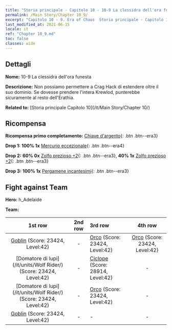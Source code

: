 ```yaml
---
title: "Storia principale - Capitolo 10 - 10-9 La clessidra dell'ora funesta"
permalink: /Main Story/Chapter 10_9/
excerpt: "Capitolo 10 - 9. Era of Chaos  Storia principale - Capitolo 10_9. 10-9 La clessidra dell'ora funesta"
last_modified_at: 2021-06-15
locale: it
ref: "Chapter 10_9.md"
toc: false
classes: wide
---
```


## Dettagli

 **Nome:** 10-9 La clessidra dell'ora funesta

 **Descrizione:** Non possiamo permettere a Crag Hack di estendere oltre il suo dominio. Se dovesse prendere l'intera Krewlod, punterebbe sicuramente al resto dell'Erathia.

 **Related to:** [Storia principale Capitolo 10](/it/Main Story/Chapter 10/)

## Ricompensa

 **Ricompensa primo completamento:** [Chiave d'argento](/ItemsIT/con_693/){: .btn .btn--era3}

 **Drop 1:** **100% 1x** [Mercurio eccezionale](/ItemsIT/mat_35/){: .btn .btn--era4}

 **Drop 2:** **60% 0x** [Zolfo prezioso +2](/ItemsIT/mat_29/){: .btn .btn--era3}, **40% 1x** [Zolfo prezioso +2](/ItemsIT/mat_29/){: .btn .btn--era3}

 **Drop 3:** **100% 1x** [Pergamene incantesimi](/ItemsIT/con_694/){: .btn .btn--era3}


## Fight against Team
 **Hero:** h_Adelaide

 **Team:**


  | 1st row | 2nd row | 3rd row | 4th row |
  |:----:|:----:|:----|:----:|
  | [Goblin](/it/units/Goblin/) (Score: 23424, Level:42)  | - | [Orco](/it/units/Orc/) (Score: 23424, Level:42)  | [Orco](/it/units/Orc/) (Score: 23424, Level:42)  |
  | [Domatore di lupi](/it/units/Wolf Rider/) (Score: 23424, Level:42)  | - | [Ciclope](/it/units/Cyclops/) (Score: 28914, Level:42)  | - |
  | [Domatore di lupi](/it/units/Wolf Rider/) (Score: 23424, Level:42)  | - | [Orco](/it/units/Orc/) (Score: 23424, Level:42)  | - |
  | [Goblin](/it/units/Goblin/) (Score: 23424, Level:42)  | - | - | - |



